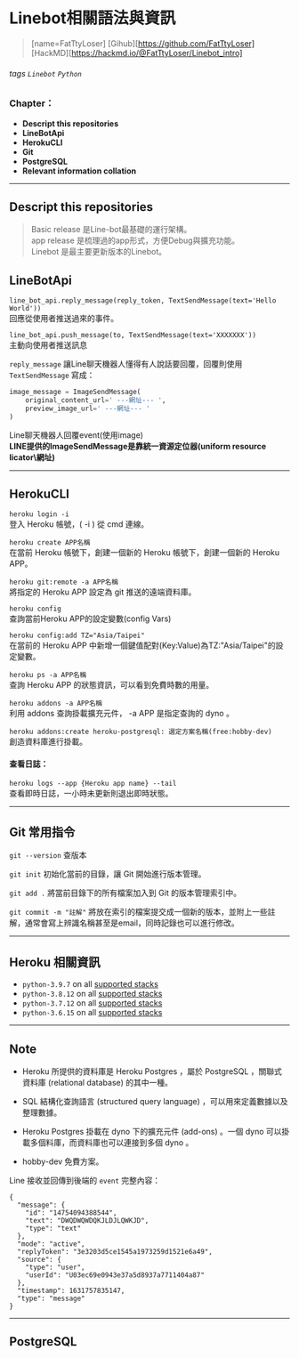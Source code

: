 # **Linebot相關語法與資訊**
> [name=FatTtyLoser]
> [Gihub][https://github.com/FatTtyLoser]  
> [HackMD][https://hackmd.io/@FatTtyLoser/Linebot_intro]  
###### tags `Linebot` `Python`
### **Chapter：**
* **Descript this repositories**   
* **LineBotApi**  
* **HerokuCLI**  
* **Git**  
* **PostgreSQL**  
* **Relevant information collation**  
---
## **Descript this repositories**

> Basic release 是Line-bot最基礎的運行架構。  
> app release 是梳理過的app形式，方便Debug與擴充功能。  
> Linebot 是最主要更新版本的Linebot。  

## **LineBotApi**

`line_bot_api.reply_message(reply_token, TextSendMessage(text='Hello World'))`  
回應從使用者推送過來的事件。  

`line_bot_api.push_message(to, TextSendMessage(text='XXXXXXX'))`  
主動向使用者推送訊息

`reply_message` 讓Line聊天機器人懂得有人說話要回覆，回覆則使用 `TextSendMessage` 寫成：

```python
image_message = ImageSendMessage(
	original_content_url=' ---網址--- ',
	preview_image_url=' ---網址--- '
)
```
Line聊天機器人回覆event(使用image)  
**LINE提供的ImageSendMessage是靠統一資源定位器(uniform resource licator\網址)**  

---
## **HerokuCLI**


`heroku login -i`  
登入 Heroku 帳號，( -i ) 從 cmd 連線。

`heroku create APP名稱`  
在當前 Heroku 帳號下，創建一個新的 Heroku 帳號下，創建一個新的 Heroku APP。

`heroku git:remote -a APP名稱`  
將指定的 Heroku APP 設定為 git 推送的遠端資料庫。

`heroku config`  
查詢當前Heroku APP的設定變數(config Vars)

`heroku config:add TZ="Asia/Taipei"`  
在當前的 Heroku APP 中新增一個鍵值配對(Key:Value)為TZ:"Asia/Taipei"的設定變數。

`heroku ps -a APP名稱`  
查詢 Heroku APP 的狀態資訊，可以看到免費時數的用量。

`heroku addons -a APP名稱`  
利用 addons 查詢掛載擴充元件， -a APP 是指定查詢的 dyno 。

`heroku addons:create heroku-postgresql: 選定方案名稱(free:hobby-dev)`  
創造資料庫進行掛載。

#### 查看日誌：

`heroku logs --app {Heroku app name} --tail`  
查看即時日誌，一小時未更新則退出即時狀態。

---
## **Git 常用指令**

`git --version` 查版本

`git init` 初始化當前的目錄，讓 Git 開始進行版本管理。

`git add .` 將當前目錄下的所有檔案加入到 Git 的版本管理索引中。

`git commit -m "註解"` 將放在索引的檔案提交成一個新的版本，並附上一些註解，通常會寫上辨識名稱甚至是email，同時記錄也可以進行修改。

---
## **Heroku 相關資訊**


- `python-3.9.7` on all [supported stacks](https://devcenter.heroku.com/articles/stack#stack-support-details)
- `python-3.8.12` on all [supported stacks](https://devcenter.heroku.com/articles/stack#stack-support-details)
- `python-3.7.12` on all [supported stacks](https://devcenter.heroku.com/articles/stack#stack-support-details)
- `python-3.6.15` on all [supported stacks](https://devcenter.heroku.com/articles/stack#stack-support-details)

---
## **Note**

* Heroku 所提供的資料庫是 Heroku Postgres ，屬於 PostgreSQL ，關聯式資料庫 (relational database) 的其中一種。

* SQL 結構化查詢語言 (structured query language) ，可以用來定義數據以及整理數據。

* Heroku Postgres 掛載在 dyno 下的擴充元件 (add-ons) 。一個 dyno 可以掛載多個料庫，而資料庫也可以連接到多個 dyno 。

* hobby-dev 免費方案。  

Line 接收並回傳到後端的 `event` 完整內容：
```
{
  "message": {
    "id": "14754094388544",
    "text": "DWQDWQWDQKJLDJLQWKJD",
    "type": "text"
  },
  "mode": "active",
  "replyToken": "3e3203d5ce1545a1973259d1521e6a49",
  "source": {
    "type": "user",
    "userId": "U03ec69e0943e37a5d8937a7711404a87"
  },
  "timestamp": 1631757835147,
  "type": "message"
}
```

---
## **PostgreSQL**


